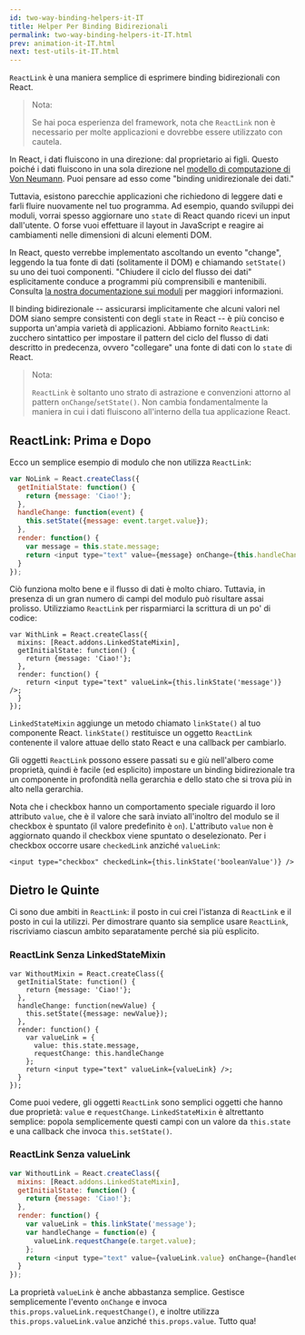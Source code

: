 ```yaml
---
id: two-way-binding-helpers-it-IT
title: Helper Per Binding Bidirezionali
permalink: two-way-binding-helpers-it-IT.html
prev: animation-it-IT.html
next: test-utils-it-IT.html
---
```


`ReactLink` è una maniera semplice di esprimere binding bidirezionali con React.

> Nota:
>
> Se hai poca esperienza del framework, nota che `ReactLink` non è necessario per molte applicazioni e dovrebbe essere utilizzato con cautela.

In React, i dati fluiscono in una direzione: dal proprietario ai figli. Questo poiché i dati fluiscono in una sola direzione nel [modello di computazione di Von Neumann](https://en.wikipedia.org/wiki/Von_Neumann_architecture). Puoi pensare ad esso come "binding unidirezionale dei dati."

Tuttavia, esistono parecchie applicazioni che richiedono di leggere dati e farli fluire nuovamente nel tuo programma. Ad esempio, quando sviluppi dei moduli, vorrai spesso aggiornare uno `state` di React quando ricevi un input dall'utente. O forse vuoi effettuare il layout in JavaScript e reagire ai cambiamenti nelle dimensioni di alcuni elementi DOM.

In React, questo verrebbe implementato ascoltando un evento "change", leggendo la tua fonte di dati (solitamente il DOM) e chiamando `setState()` su uno dei tuoi componenti. "Chiudere il ciclo del flusso dei dati" esplicitamente conduce a programmi più comprensibili e mantenibili. Consulta [la nostra documentazione sui moduli](/react/docs/forms.html) per maggiori informazioni.

Il binding bidirezionale -- assicurarsi implicitamente che alcuni valori nel DOM siano sempre consistenti con degli `state` in  React -- è più conciso e supporta un'ampia varietà di applicazioni. Abbiamo fornito `ReactLink`: zucchero sintattico per impostare il pattern del ciclo del flusso di dati descritto in predecenza, ovvero "collegare" una fonte di dati con lo `state` di React.

> Nota:
>
> `ReactLink` è soltanto uno strato di astrazione e convenzioni attorno al pattern `onChange`/`setState()`. Non cambia fondamentalmente la maniera in cui i dati fluiscono all'interno della tua applicazione React.

## ReactLink: Prima e Dopo

Ecco un semplice esempio di modulo che non utilizza `ReactLink`:

```javascript
var NoLink = React.createClass({
  getInitialState: function() {
    return {message: 'Ciao!'};
  },
  handleChange: function(event) {
    this.setState({message: event.target.value});
  },
  render: function() {
    var message = this.state.message;
    return <input type="text" value={message} onChange={this.handleChange} />;
  }
});
```

Ciò funziona molto bene e il flusso di dati è molto chiaro. Tuttavia, in presenza di un gran numero di campi del modulo può risultare assai prolisso. Utilizziamo `ReactLink` per risparmiarci la scrittura di un po' di codice:

```javascript{2,7}
var WithLink = React.createClass({
  mixins: [React.addons.LinkedStateMixin],
  getInitialState: function() {
    return {message: 'Ciao!'};
  },
  render: function() {
    return <input type="text" valueLink={this.linkState('message')} />;
  }
});
```

`LinkedStateMixin` aggiunge un metodo chiamato `linkState()` al tuo componente React. `linkState()` restituisce un oggetto `ReactLink` contenente il valore attuae dello stato React e una callback per cambiarlo.

Gli oggetti `ReactLink` possono essere passati su e giù nell'albero come proprietà, quindi è facile (ed esplicito) impostare un binding bidirezionale tra un componente in profondità nella gerarchia e dello stato che si trova più in alto nella gerarchia.

Nota che i checkbox hanno un comportamento speciale riguardo il loro attributo `value`, che è il valore che sarà inviato all'inoltro del modulo se il checkbox è spuntato (il valore predefinito è `on`). L'attributo `value` non è aggiornato quando il checkbox viene spuntato o deselezionato. Per i checkbox occorre usare `checkedLink` anziché `valueLink`:
```
<input type="checkbox" checkedLink={this.linkState('booleanValue')} />
```


## Dietro le Quinte

Ci sono due ambiti in `ReactLink`: il posto in cui crei l'istanza di `ReactLink` e il posto in cui la utilizzi. Per dimostrare quanto sia semplice usare `ReactLink`, riscriviamo ciascun ambito separatamente perché sia più esplicito.

### ReactLink Senza LinkedStateMixin

```javascript{5-7,9-12}
var WithoutMixin = React.createClass({
  getInitialState: function() {
    return {message: 'Ciao!'};
  },
  handleChange: function(newValue) {
    this.setState({message: newValue});
  },
  render: function() {
    var valueLink = {
      value: this.state.message,
      requestChange: this.handleChange
    };
    return <input type="text" valueLink={valueLink} />;
  }
});
```

Come puoi vedere, gli oggetti `ReactLink` sono semplici oggetti che hanno due proprietà: `value` e `requestChange`. `LinkedStateMixin` è altrettanto semplice: popola semplicemente questi campi con un valore da `this.state` e una callback che invoca `this.setState()`.

### ReactLink Senza valueLink

```javascript
var WithoutLink = React.createClass({
  mixins: [React.addons.LinkedStateMixin],
  getInitialState: function() {
    return {message: 'Ciao!'};
  },
  render: function() {
    var valueLink = this.linkState('message');
    var handleChange = function(e) {
      valueLink.requestChange(e.target.value);
    };
    return <input type="text" value={valueLink.value} onChange={handleChange} />;
  }
});
```

La proprietà `valueLink` è anche abbastanza semplice. Gestisce semplicemente l'evento `onChange` e invoca `this.props.valueLink.requestChange()`, e inoltre utilizza `this.props.valueLink.value` anziché `this.props.value`. Tutto qua!
